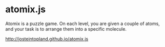 # atomix.js
Atomix is a puzzle game. On each level, you are given a couple of atoms, and your task is to arrange them into a specific molecule.

http://josteintopland.github.io/atomix.js